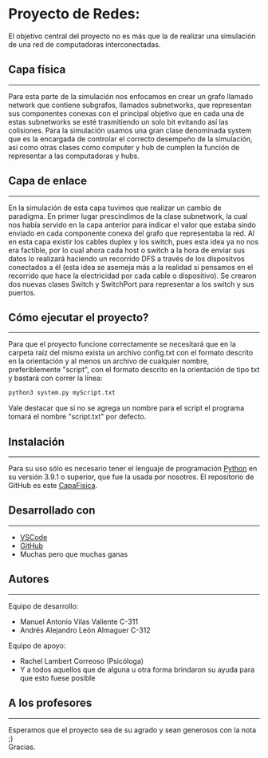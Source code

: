 # Proyecto de Redes:
El objetivo central del proyecto no es más que la de realizar una simulación de una red de computadoras interconectadas. 
## Capa física
***
Para esta parte de la simulación nos enfocamos en crear un grafo llamado network que contiene subgrafos, llamados subnetworks, que representan sus componentes conexas con el principal objetivo que en cada una de estas subnetworks se esté trasmitiendo un solo bit evitando así las colisiones. Para la simulación usamos una gran clase denominada system que es la encargada de controlar el correcto desempeño de la simulación, así como otras clases como computer y hub de cumplen la función de representar a las computadoras y hubs.
## Capa de enlace
***
En la simulación de esta capa tuvimos que realizar un cambio de paradigma. En primer lugar prescindimos de la clase subnetwork, la cual nos había servido en la capa anterior para indicar el valor que estaba sindo enviado en cada componente conexa del grafo que representaba la red. Al en esta capa existir los cables duplex y los switch, pues esta idea ya no nos era factible, por lo cual ahora cada host o switch a la hora de enviar sus datos lo realizará haciendo un recorrido DFS a través de los dispositvos conectados a él (esta idea se asemeja más a la realidad si pensamos en el recorrido que hace la electricidad por cada cable o dispositivo). Se crearon dos nuevas clases Switch y SwitchPort para representar a los switch y sus puertos.
## Cómo ejecutar el proyecto?
***
Para que el proyecto funcione correctamente se necesitará que en la carpeta raíz del mismo exista un archivo config.txt con el formato descrito en la orientación y al menos un archivo de cualquier nombre, preferiblemente "script", con el formato descrito en la orientación de tipo txt y bastará con correr la línea:
```bash
python3 system.py myScript.txt
```
Vale destacar que si no se agrega un nombre para el script el programa tomará el nombre "script.txt" por defecto.
## Instalación
***
Para su uso sólo es necesario tener el lenguaje de programación [Python](https://www.python.org/downloads) en su versión 3.9.1 o superior, que fue la usada por nosotros.
El repositorio de GitHub es este [CapaFisica](https://github.com/Andrelenin42/CapaFisica).

## Desarrollado con
***
* [VSCode](https://code.visualstudio.com)
* [GitHub](https://github.com)
* Muchas pero que muchas ganas
## Autores
***
Equipo de desarrollo:
* Manuel Antonio Vilas Valiente C-311
* Andrés Alejandro León Almaguer C-312

Equipo de apoyo:
* Rachel Lambert Correoso (Psicóloga)
* Y a todos aquellos que de alguna u otra forma brindaron su ayuda para que esto fuese posible

## A los profesores 
***
Esperamos que el proyecto sea de su agrado y sean generosos con la nota ;)\
Gracias.